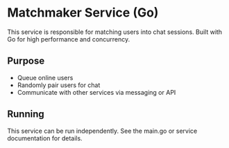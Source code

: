 # Matchmaker Service (Go)

This service is responsible for matching users into chat sessions. Built with Go for high performance and concurrency.

## Purpose
- Queue online users
- Randomly pair users for chat
- Communicate with other services via messaging or API

## Running
This service can be run independently. See the main.go or service documentation for details. 